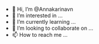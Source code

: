 - 👋 Hi, I’m @Annakarinavn
- 👀 I’m interested in ...
- 🌱 I’m currently learning ...
- 💞️ I’m looking to collaborate on ...
- 📫 How to reach me ...

<!---
Annakarinavn/Annakarinavn is a ✨ special ✨ repository because its `README.md` (this file) appears on your GitHub profile.
You can click the Preview link to take a look at your changes.
--->
